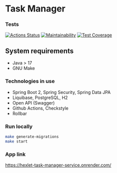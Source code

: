 # Task Manager

### Tests
[![Actions Status](https://github.com/s-chepurnov/java-project-lvl5/workflows/hexlet-check/badge.svg)](https://github.com/s-chepurnov/java-project-lvl5/actions)
[![Maintainability](https://api.codeclimate.com/v1/badges/0ea524721f7478c76746/maintainability)](https://codeclimate.com/github/s-chepurnov/java-project-lvl5/maintainability)
[![Test Coverage](https://api.codeclimate.com/v1/badges/0ea524721f7478c76746/test_coverage)](https://codeclimate.com/github/s-chepurnov/java-project-lvl5/test_coverage)

## System requirements
* Java > 17
* GNU Make

### Technologies in use
* Spring Boot 2, Spring Security, Spring Data JPA 
* Liquibase, PostgreSQL, H2
* Open API (Swagger)
* Github Actions, Checkstyle
* Rollbar

### Run locally
```sh
make generate-migrations
make start
```

### App link
https://hexlet-task-manager-service.onrender.com/
